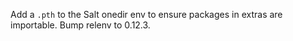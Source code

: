 Add a `.pth` to the Salt onedir env to ensure packages in extras are importable. Bump relenv to 0.12.3.

